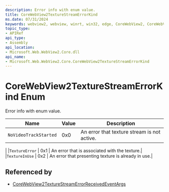 ```yaml
---
description: Error info with enum value.
title: CoreWebView2TextureStreamErrorKind
ms.date: 07/31/2024
keywords: webview2, webview, winrt, win32, edge, CoreWebView2, CoreWebView2Controller, browser control, edge html, CoreWebView2TextureStreamErrorKind
topic_type:
- APIRef
api_type:
- Assembly
api_location:
- Microsoft.Web.WebView2.Core.dll
api_name:
- Microsoft.Web.WebView2.Core.CoreWebView2TextureStreamErrorKind
---
```


# CoreWebView2TextureStreamErrorKind Enum

Error info with enum value.

| Name |  Value | Description |
|--|--|--|
|`NoVideoTrackStarted` | 0x0  |  An error that texture stream is not active.
|
|`TextureError` | 0x1  |  An error that is associated with the texture.|
|`TextureInUse` | 0x2  |  An error that presenting texture is already in use.|


## Referenced by

- [CoreWebView2TextureStreamErrorReceivedEventArgs](corewebview2texturestreamerrorreceivedeventargs.md)
